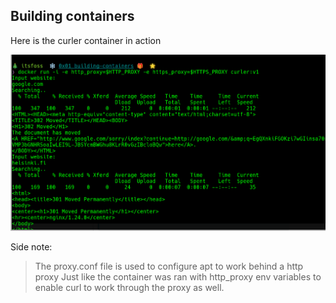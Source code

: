 ## Building containers

Here is the curler container in action

![Curler container running](../assets/curler.png)

Side note:

> The proxy.conf file is used to configure apt to work behind a http proxy
> Just like the container was ran with http_proxy env variables to enable
> curl to work through the proxy as well.
